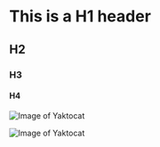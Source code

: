 # This is a H1 header
## H2
### H3
#### H4

![Image of Yaktocat](https://octodex.github.com/images/yaktocat.png)

![Image of Yaktocat](https://octodex.github.com/images/yaktocat.png)
